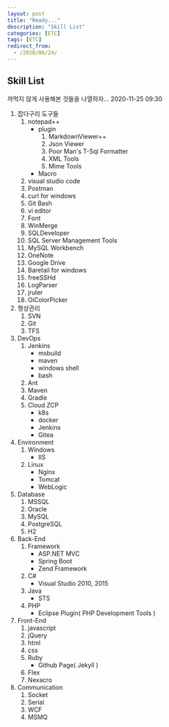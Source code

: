 ```yaml
---
layout: post
title: "Ready..."
description: "Skill List"
categories: [ETC]
tags: [ETC]
redirect_from:
  - /2020/06/24/
---
```


## Skill List  

까먹지 않게 사용해본 것들을 나열하자... 2020-11-25 09:30

1. 잡다구리 도구들
	1. notepad++
		- plugin
			1. MarkdownViewer++
			1. Json Viewer
			1. Poor Man's T-Sql Formatter
			1. XML Tools
			1. Mime Tools
		- Macro
	1. visual studio code
	1. Postman
	1. curl for windows
	1. Git Bash
	1. vi editor
	1. Font
	1. WinMerge
	1. SQLDeveloper
	1. SQL Server Management Tools
	1. MySQL Workbench
	1. OneNote
	1. Google Drive
	1. Baretail for windows
	1. freeSSHd
	1. LogParser
	1. jruler
	1. OiColorPicker
1. 형상관리
	1. SVN
	1. Git
	1. TFS
1. DevOps
	1. Jenkins
		- msbuild
		- maven
		- windows shell
		- bash
	1. Ant
	1. Maven
	1. Gradle
	1. Cloud ZCP
		- k8s
		- docker
		- Jenkins
		- Gitea
1. Environment
	1. Windows
		- IIS
	1. Linux
		- Nginx
		- Tomcat
		- WebLogic
1. Database
	1. MSSQL
	1. Oracle
	1. MySQL
	1. PostgreSQL
	1. H2
1. Back-End
	1. Framework
		- ASP.NET MVC
		- Spring Boot
		- Zend Framework
	1. C#
		- Visual Studio 2010, 2015
	1. Java
		- STS
	1. PHP
		- Eclipse Plugin( PHP Development Tools )
1. Front-End
	1. javascript
	1. jQuery
	1. html
	1. css
	1. Ruby
		- Github Page( Jekyll )
	1. Flex
	1. Nexacro
1. Communication
	1. Socket
	1. Serial
	1. WCF
	1. MSMQ
